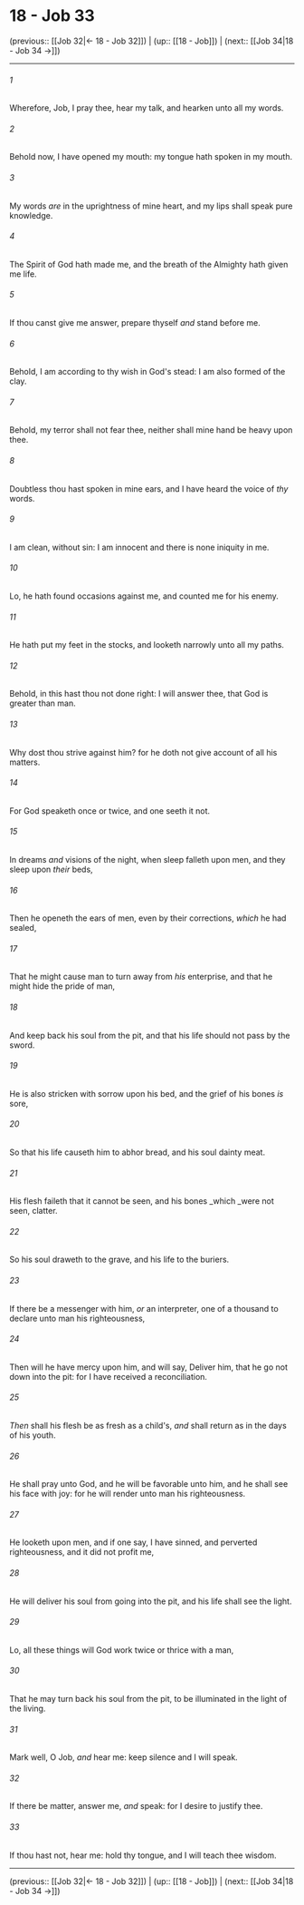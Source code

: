 # 18 - Job 33

(previous:: [[Job 32|← 18 - Job 32]]) | (up:: [[18 - Job]]) | (next:: [[Job 34|18 - Job 34 →]])

***


###### 1 
Wherefore, Job, I pray thee, hear my talk, and hearken unto all my words. 

###### 2 
Behold now, I have opened my mouth: my tongue hath spoken in my mouth. 

###### 3 
My words _are_ in the uprightness of mine heart, and my lips shall speak pure knowledge. 

###### 4 
The Spirit of God hath made me, and the breath of the Almighty hath given me life. 

###### 5 
If thou canst give me answer, prepare thyself _and_ stand before me. 

###### 6 
Behold, I am according to thy wish in God's stead: I am also formed of the clay. 

###### 7 
Behold, my terror shall not fear thee, neither shall mine hand be heavy upon thee. 

###### 8 
Doubtless thou hast spoken in mine ears, and I have heard the voice of _thy_ words. 

###### 9 
I am clean, without sin: I am innocent and there is none iniquity in me. 

###### 10 
Lo, he hath found occasions against me, and counted me for his enemy. 

###### 11 
He hath put my feet in the stocks, and looketh narrowly unto all my paths. 

###### 12 
Behold, in this hast thou not done right: I will answer thee, that God is greater than man. 

###### 13 
Why dost thou strive against him? for he doth not give account of all his matters. 

###### 14 
For God speaketh once or twice, and one seeth it not. 

###### 15 
In dreams _and_ visions of the night, when sleep falleth upon men, and they sleep upon _their_ beds, 

###### 16 
Then he openeth the ears of men, even by their corrections, _which_ he had sealed, 

###### 17 
That he might cause man to turn away from _his_ enterprise, and that he might hide the pride of man, 

###### 18 
And keep back his soul from the pit, and that his life should not pass by the sword. 

###### 19 
He is also stricken with sorrow upon his bed, and the grief of his bones _is_ sore, 

###### 20 
So that his life causeth him to abhor bread, and his soul dainty meat. 

###### 21 
His flesh faileth that it cannot be seen, and his bones _which _were not seen, clatter. 

###### 22 
So his soul draweth to the grave, and his life to the buriers. 

###### 23 
If there be a messenger with him, _or_ an interpreter, one of a thousand to declare unto man his righteousness, 

###### 24 
Then will he have mercy upon him, and will say, Deliver him, that he go not down into the pit: for I have received a reconciliation. 

###### 25 
_Then_ shall his flesh be as fresh as a child's, _and_ shall return as in the days of his youth. 

###### 26 
He shall pray unto God, and he will be favorable unto him, and he shall see his face with joy: for he will render unto man his righteousness. 

###### 27 
He looketh upon men, and if one say, I have sinned, and perverted righteousness, and it did not profit me, 

###### 28 
He will deliver his soul from going into the pit, and his life shall see the light. 

###### 29 
Lo, all these things will God work twice or thrice with a man, 

###### 30 
That he may turn back his soul from the pit, to be illuminated in the light of the living. 

###### 31 
Mark well, O Job, _and_ hear me: keep silence and I will speak. 

###### 32 
If there be matter, answer me, _and_ speak: for I desire to justify thee. 

###### 33 
If thou hast not, hear me: hold thy tongue, and I will teach thee wisdom.

***

(previous:: [[Job 32|← 18 - Job 32]]) | (up:: [[18 - Job]]) | (next:: [[Job 34|18 - Job 34 →]])
